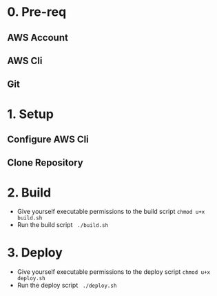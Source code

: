 # 0. Pre-req
## AWS Account
## AWS Cli
## Git

# 1. Setup
## Configure AWS Cli
## Clone Repository

# 2. Build
* Give yourself executable permissions to the build script
`chmod u+x build.sh`
* Run the build script
` ./build.sh`

# 3. Deploy
* Give yourself executable permissions to the deploy script
`chmod u+x deploy.sh`
* Run the deploy script
` ./deploy.sh`
